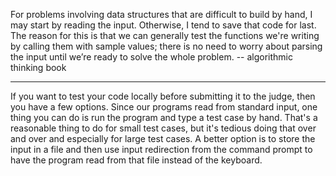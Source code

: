 For problems involving data structures that are difficult to build by hand, I may start by reading the input. Otherwise, I tend to save that code for last. The reason for this is that we can generally test the functions we're writing by calling them with sample values; there is no need to worry about parsing the input until we’re ready to solve the whole problem. -- algorithmic thinking book

---

If you want to test your code locally before submitting it to the judge, then you have a few options. Since our programs read from standard input, one thing you can do is run the program and type a test case by hand. That's a reasonable thing to do for small test cases, but it's tedious doing that over and over and especially for large test cases. A better option is to store the input in a file and then use input redirection from the command prompt to have the program read from that file instead of the keyboard.
